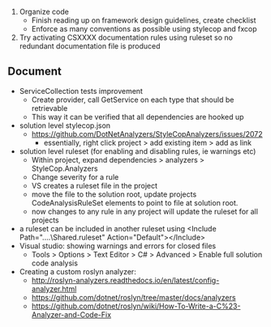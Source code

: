 1. Organize code
   - Finish reading up on framework design guidelines, create checklist 
   - Enforce as many conventions as possible using stylecop and fxcop
2. Try activating CSXXXX documentation rules using ruleset so no redundant 
   documentation file is produced
## Document
- ServiceCollection tests improvement
   - Create provider, call GetService on each type that should be retrievable
   - This way it can be verified that all dependencies are hooked up
- solution level stylecop.json 
  - https://github.com/DotNetAnalyzers/StyleCopAnalyzers/issues/2072
    - essentially, right click project > add existing item > add as link
- solution level ruleset (for enabling and disabling rules, ie warnings etc)
  - Within project, expand dependencies > analyzers > StyleCop.Analyzers
  - Change severity for a rule
  - VS creates a ruleset file in the project
  - move the file to the solution root, update projects CodeAnalysisRuleSet
    elements to point to file at solution root.
  - now changes to any rule in any project will update the ruleset for all projects
- a ruleset can be included in another ruleset using 
 \<Include Path="..\..\Shared.ruleset" Action="Default">\</Include>
- Visual studio: showing warnings and errors for closed files
    - Tools > Options > Text Editor > C# > Advanced > Enable full solution code analysis
- Creating a custom roslyn analyzer: 
  - http://roslyn-analyzers.readthedocs.io/en/latest/config-analyzer.html
  - https://github.com/dotnet/roslyn/tree/master/docs/analyzers
  - https://github.com/dotnet/roslyn/wiki/How-To-Write-a-C%23-Analyzer-and-Code-Fix
